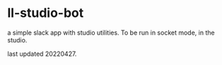 # ll-studio-bot

a simple slack app with studio utilities. To be run in socket mode, in the studio.

last updated 20220427.